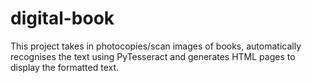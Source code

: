 # digital-book

This project takes in photocopies/scan images of books, automatically recognises the text using PyTesseract and generates HTML pages to display the formatted text.
